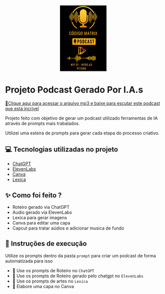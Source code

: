 <p align="center">
<img 
    src="/img/capa.png"
    width="150"  
/>
</p>

# Projeto Podcast Gerado Por I.A.s

<a href="https://github.com/MartinsRoni/podcast-com-ia/tree/main/output" title="View PDF now"> 📕Clique aqui para acessar o arquivo mp3 e baixe para escutar este podcast que está incrivel</a>

Projeto feito com objetivo de gerar um podcast utilizado ferramentas de IA através de prompts mais trabalados.

Utilizei uma esteira de prompts para gerar cada etapa do processo criativo.

## :computer: Tecnologias utilizadas no projeto

- [ChatGPT](https://chatgpt.com/)
- [ElevenLabs](https://elevenlabs.io/app/speech-synthesis)
- [Canva](https://www.canva.com/)
- [Lexica](https://lexica.art/)

## :sparkles: Como foi feito ?

- Roteiro gerado via ChatGPT
- Audio gerado via ElevenLabs
- Lexica para gerar imagens
- Canva para editar uma capa
- Capcut para tratar aúdios e adicionar musica de fundo

## :wrench: Instruções de execução 

Utilize os prompts dentro da pasta `prompt` para criar um podcast de forma automatizada para isso 

- :pushpin: Use os prompts de Roteiro no `ChatGPT`
- :pushpin: Use os prompts de Roteiro gerado pelo chatgpt  no `ElevenLabs`
- :pushpin: Use os prompts de artes no `Lexica`
- :pushpin: Elabore uma capa no Canva
  
